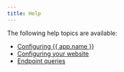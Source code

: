 ```yaml
---
title: Help
---
```

The following help topics are available:

* [Configuring {{ app.name }}](/docs/config)
* [Configuring your website](/docs/website-configuration)
* [Endpoint queries](/docs/queries)
